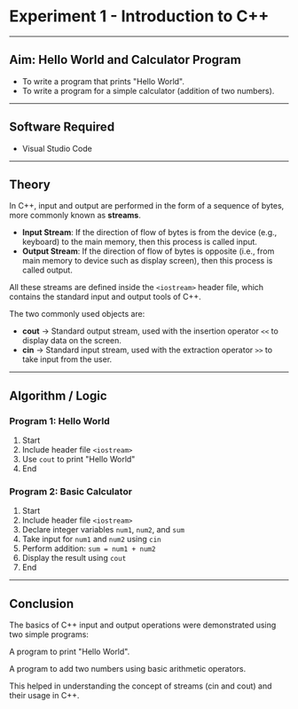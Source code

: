 # Experiment 1 - Introduction to C++

---

## Aim: Hello World and Calculator Program
- To write a program that prints "Hello World".
- To write a program for a simple calculator (addition of two numbers).

---

## Software Required
- Visual Studio Code

---

## Theory

In C++, input and output are performed in the form of a sequence of bytes, more commonly known as **streams**.

- **Input Stream**: If the direction of flow of bytes is from the device (e.g., keyboard) to the main memory, then this process is called input.
- **Output Stream**: If the direction of flow of bytes is opposite (i.e., from main memory to device such as display screen), then this process is called output.

All these streams are defined inside the `<iostream>` header file, which contains the standard input and output tools of C++.

The two commonly used objects are:
- **cout** → Standard output stream, used with the insertion operator `<<` to display data on the screen.
- **cin** → Standard input stream, used with the extraction operator `>>` to take input from the user.

---

## Algorithm / Logic

### Program 1: Hello World
1. Start
2. Include header file `<iostream>`
3. Use `cout` to print "Hello World"
4. End

### Program 2: Basic Calculator
1. Start
2. Include header file `<iostream>`
3. Declare integer variables `num1`, `num2`, and `sum`
4. Take input for `num1` and `num2` using `cin`
5. Perform addition: `sum = num1 + num2`
6. Display the result using `cout`
7. End

---

## Conclusion

The basics of C++ input and output operations were demonstrated using two simple programs:

A program to print "Hello World".

A program to add two numbers using basic arithmetic operators.

This helped in understanding the concept of streams (cin and cout) and their usage in C++.

